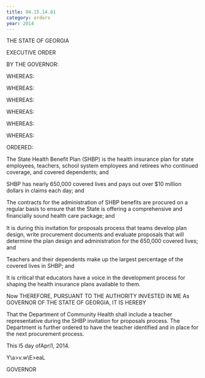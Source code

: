 ```yaml
---
title: 04.15.14.01
category: orders
year: 2014
---
```

 

THE STATE OF GEORGIA

EXECUTIVE ORDER

BY THE GOVERNOR:

WHEREAS:

WHEREAS:

WHEREAS:

WHEREAS:

WHEREAS:

WHEREAS:

ORDERED:

The State Health Benefit Plan (SHBP) is the health insurance plan
for state employees, teachers, school system employees and retirees
who continued coverage, and covered dependents; and

SHBP has nearly 650,000 covered lives and pays out over $10
million dollars in claims each day; and

The contracts for the administration of SHBP benefits are procured
on a regular basis to ensure that the State is offering a
comprehensive and ﬁnancially sound health care package; and

It is during this invitation for proposals process that teams develop
plan design, write procurement documents and evaluate proposals
that will determine the plan design and administration for the
650,000 covered lives; and

Teachers and their dependents make up the largest percentage of
the covered lives in SHBP; and

It is critical that educators have a voice in the development process
for shaping the health insurance plans available to them.

Now THEREFORE, PURSUANT TO THE AUTHORITY INVESTED IN ME
As GOVERNOR OF THE STATE OF GEORGIA, IT IS HEREBY

That the Department of Community Health shall include a teacher
representative during the SHBP invitation for proposals process.
The Department is further ordered to have the teacher identified
and in place for the next procurement process.

This l5 day ofApri1, 2014.

Y\a>v.w\E>eaL

GOVERNOR

